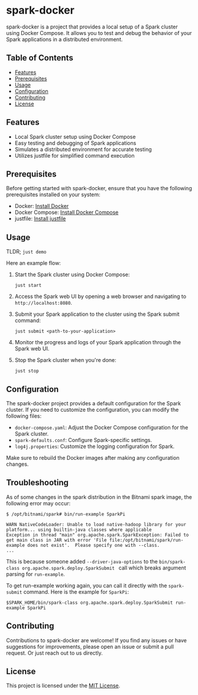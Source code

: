 # spark-docker

spark-docker is a project that provides a local setup of a Spark cluster using Docker Compose. It allows you to test and debug the behavior of your Spark applications in a distributed environment.

## Table of Contents

- [Features](#features)
- [Prerequisites](#prerequisites)
- [Usage](#usage)
- [Configuration](#configuration)
- [Contributing](#contributing)
- [License](#license)

## Features

- Local Spark cluster setup using Docker Compose
- Easy testing and debugging of Spark applications
- Simulates a distributed environment for accurate testing
- Utilizes justfile for simplified command execution

## Prerequisites

Before getting started with spark-docker, ensure that you have the following prerequisites installed on your system:

- Docker: [Install Docker](https://docs.docker.com/get-docker/)
- Docker Compose: [Install Docker Compose](https://docs.docker.com/compose/install/)
- justfile: [Install justfile](https://github.com/casey/just#installation)


## Usage

TLDR; `just demo` 

Here an example flow:

1. Start the Spark cluster using Docker Compose:
   ```
   just start
   ```

2. Access the Spark web UI by opening a web browser and navigating to `http://localhost:8080`.

3. Submit your Spark application to the cluster using the Spark submit command:
   ```
   just submit <path-to-your-application>
   ```

4. Monitor the progress and logs of your Spark application through the Spark web UI.

5. Stop the Spark cluster when you're done:
   ```
   just stop
   ```

## Configuration

The spark-docker project provides a default configuration for the Spark cluster. If you need to customize the configuration, you can modify the following files:

- `docker-compose.yaml`: Adjust the Docker Compose configuration for the Spark cluster.
- `spark-defaults.conf`: Configure Spark-specific settings.
- `log4j.properties`: Customize the logging configuration for Spark.

Make sure to rebuild the Docker images after making any configuration changes.

## Troubleshooting

As of some changes in the spark distribution in the Bitnami spark image, the following error may occur:

```
$ /opt/bitnami/spark# bin/run-example SparkPi

WARN NativeCodeLoader: Unable to load native-hadoop library for your platform... using builtin-java classes where applicable
Exception in thread "main" org.apache.spark.SparkException: Failed to get main class in JAR with error 'File file:/opt/bitnami/spark/run-example does not exist'.  Please specify one with --class.
...
```
This is because someone added `--driver-java-options` to the `bin/spark-class org.apache.spark.deploy.SparkSubmit ` call which breaks argument parsing for `run-example`.

To get run-example working again, you can call it directly with the `spark-submit` command. Here is the example for `SparkPi`:

```
$SPARK_HOME/bin/spark-class org.apache.spark.deploy.SparkSubmit run-example SparkPi
```

## Contributing

Contributions to spark-docker are welcome! If you find any issues or have suggestions for improvements, please open an issue or submit a pull request. Or just reach out to us directly.

## License

This project is licensed under the [MIT License](LICENSE).
